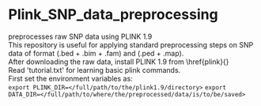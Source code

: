 # Plink_SNP_data_preprocessing
preprocesses raw SNP data using PLINK 1.9 \
This repository is useful for applying standard preprocessing steps on SNP data of format (.bed + .bim + .fam) and (.ped + .map). \
After downloading the raw data, install PLINK 1.9 from \href{plink}{} \
Read 'tutorial.txt' for learning basic plink commands. \
First set the environment variables as: \
`export PLINK_DIR=</full/path/to/the/plink1.9/directory>`
`export DATA_DIR=</full/path/to/where/the/preprocessed/data/is/to/be/saved>`

